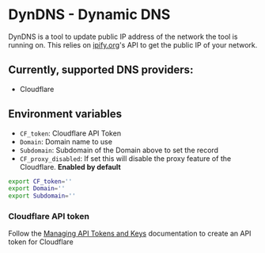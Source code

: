 # DynDNS - Dynamic DNS

DynDNS is a tool to update public IP address of the network the tool is running on. 
This relies on [ipify.org](https://www.ipify.org/)'s API to get the public IP of your network.

## Currently, supported DNS providers:
- Cloudflare

## Environment variables
- `CF_token`: Cloudflare API Token
- `Domain`: Domain name to use
- `Subdomain`: Subdomain of the Domain above to set the record
- `CF_proxy_disabled`: If set this will disable the proxy feature of the Cloudflare. **Enabled by default**

```bash
export CF_token=''
export Domain=''
export Subdomain=''
```
### Cloudflare API token
Follow the [Managing API Tokens and Keys](https://support.cloudflare.com/hc/en-us/articles/200167836-Managing-API-Tokens-and-Keys) documentation to create an API token for Cloudflare 
